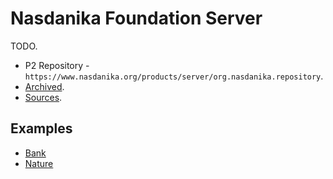 # Nasdanika Foundation Server


TODO.

* P2 Repository - ``https://www.nasdanika.org/products/server/org.nasdanika.repository``.
* [Archived](org.nasdanika.repository-1.1.0-SNAPSHOT.zip).
* [Sources](server.zip).

## Examples 

* [Bank](../../bank/index.html)
* [Nature](../../nature/index.html)